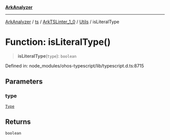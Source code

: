 [**ArkAnalyzer**](../../../../../../../../README.md)

***

[ArkAnalyzer](../../../../../../../../globals.md) / [ts](../../../../../README.md) / [ArkTSLinter\_1\_0](../../../README.md) / [Utils](../README.md) / isLiteralType

# Function: isLiteralType()

> **isLiteralType**(`type`): `boolean`

Defined in: node\_modules/ohos-typescript/lib/typescript.d.ts:8715

## Parameters

### type

[`Type`](../../../../../interfaces/Type.md)

## Returns

`boolean`
